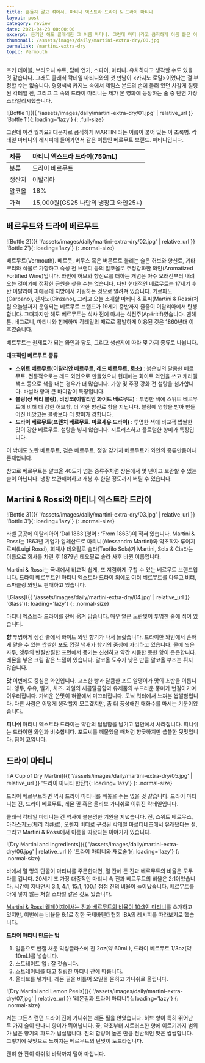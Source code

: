 ```yaml
---
title: 흔들지 말고 섞어서. 마티니 엑스트라 드라이 & 드라이 마티니
layout: post
category: review
date: 2021-04-23 00:00:00
excerpt: 듣기만 해도 클래식한 그 이름 마티니. 그런데 마티니라고 큼직하게 이름 붙은 이 초록병은 또 뭘까요? 드라이 베르무트 마티니 엑스트라 드라이 리뷰.
thumbnail: /assets/images/daily/martini-extra-dry/00.jpg
permalink: /martini-extra-dry
topic: Vermouth
---
```


포커 테이블, 브리오니 수트, 담배 연기, 스파이, 마티니. 유치하다고 생각할 수도 있을 것 같습니다. 그래도 클래식 칵테일 마티니와의 첫 만남이 &lt;카지노 로얄&gt;이었다는 걸 부정할 수는 없습니다. 형형색색 카지노 속에서 제임스 본드의 손에 들려 있던 차갑게 칠링된 칵테일 잔, 그리고 그 속의 드라이 마티니는 제가 본 영화에 등장하는 술 중 단연 가장 스타일리시했습니다.

![Bottle 1]({{ '/assets/images/daily/martini-extra-dry/01.jpg' | relative_url }} 'Bottle 1'){: loading='lazy'}
{: .full-size}

그런데 이건 뭘까요? 대문자로 큼직하게 MARTINI라는 이름이 붙어 있는 이 초록병. 칵테일 마티니의 레시피에 들어가면서 같은 이름인 베르무트 브랜드. 마티니입니다.

|제품|마티니 엑스트라 드라이(750mL)|
|:---|:---|
|분류|드라이 베르무트|
|생산지|이탈리아|
|알코올|18%|
|가격|15,000원(GS25 나만의 냉장고 와인25+)|

## 베르무트와 드라이 베르무트

![Bottle 2]({{ '/assets/images/daily/martini-extra-dry/02.jpg' | relative_url }} 'Bottle 2'){: loading='lazy'}
{: .normal-size}

베르무트(Vermouth). 베르뭇, 버무스 혹은 버몬트로 불리는 술은 허브와 향신료, 기타 뿌리와 식물로 가향하고 숙성 전 브랜디 등의 알코올로 주정강화한 와인(Aromatized Fortified Wine)입니다. 와인에 허브와 향신료를 더하는 개념은 아주 오래전부터 내려오는 것이기에 정확한 근원을 찾을 수는 없습니다. 다만 현대적인 베르무트는 17세기 후반 이탈리아 피에몬테 지방에서 기원하는 것으로 알려져 있습니다. 카르파노(Carpano), 친자노(Cinzano), 그리고 오늘 소개할 마티니 & 로씨(Martini & Rossi)처럼 오늘날까지 운영되는 베르무트 브랜드가 19세기 중반까지 줄줄이 이탈리아에서 탄생합니다. 그때까지만 해도 베르무트는 식사 전에 마시는 식전주(Apéritif)였습니다. 맨해튼, 네그로니, 마티니와 함께하며 칵테일의 재료로 활발하게 이용된 것은 1860년대 이후였습니다.

베르무트는 원재료가 되는 와인과 당도, 그리고 생산지에 따라 몇 가지 종류로 나뉩니다.

**대표적인 베르무트 종류**

- **스위트 베르무트(이탈리안 베르무트, 레드 베르무트, 로소)** : 붉은빛의 달콤한 베르무트. 전통적으로는 레드 와인으로 만들었으나 현대에는 화이트 와인을 쓰고 캐러멜 색소 등으로 색을 내는 경우가 더 많습니다. 가향 및 주정 강화 전 설탕을 첨가합니다. 바닐라 향과 큰 바디감이 특징입니다.
- **블랑(샹 베리 블랑), 비앙코(이탈리안 화이트 베르무트)** : 투명한 색에 스위트 베르무트에 비해 더 강한 허브향, 더 약한 향신료 향을 지닙니다. 블랑에 영향을 받아 만들어진 비앙코는 블랑보다 더 향미가 강합니다.
- **드라이 베르무트(프렌치 베르무트. 마르세유 드라이)** : 투명한 색에 비교적 쌉쌀한 맛이 강한 베르무트. 설탕을 넣지 않습니다. 시트러스하고 플로럴한 향미가 특징입니다.

이 밖에도 노란 베르무트, 검은 베르무트, 정말 갖가지 베르무트가 와인의 종류만큼이나 존재합니다.

참고로 베르무트는 알코올 40도가 넘는 증류주처럼 상온에서 몇 년이고 보관할 수 있는 술이 아닙니다. 냉장 보관해야하고 개봉 후 한달 정도까지 버틸 수 있습니다.

## Martini & Rossi와 마티니 엑스트라 드라이

![Bottle 3]({{ '/assets/images/daily/martini-extra-dry/03.jpg' | relative_url }} 'Bottle 3'){: loading='lazy'}
{: .normal-size}

라벨 곳곳에 이탈리아어 ‘Dal 1863’(영어 : ‘From 1863’)이 적혀 있습니다. Martini & Rossi는 1863년 기업가 알레산드로 마티니(Alessandro Martini)와 약초학자 루이지 로씨(Luigi Rossi), 회계사 테오필로 솔라(Teofilo Sola)가 Martini, Sola & Cia라는 이름으로 회사를 차린 후 1879년 테오필로 솔라 사후 바뀐 이름입니다.

Martini & Rossi는 국내에서 비교적 쉽게, 또 저렴하게 구할 수 있는 베르무트 브랜드입니다. 드라이 베르무트인 마티니 엑스트라 드라이 외에도 여러 베르무트를 다루고 비터, 스파클링 와인도 판매하고 있습니다.

![Glass]({{ '/assets/images/daily/martini-extra-dry/04.jpg' | relative_url }} 'Glass'){: loading='lazy'}
{: .normal-size}

마티니 엑스트라 드라이를 잔에 옮겨 담습니다. 매우 옅은 노란빛이 투명한 술에 섞여 있습니다.

**향** 투명하게 생긴 술에서 화이트 와인 향기가 나서 놀랐습니다. 드라이한 와인에서 흔하게 맡을 수 있는 쌉쌀한 포도 껍질 냄새가 향기의 중심에 자리하고 있습니다. 물에 씻은 자두, 앵두의 반질반질한 표면에서 풍기는 신선하고 약간 시큼한 듯한 향이 은은합니다. 레몬을 넣은 크림 같은 느낌이 있습니다. 알코올 도수가 낮은 만큼 알코올 부즈는 튀지 않습니다.

**맛** 이번에도 중심은 와인입니다. 고소한 빵과 달큼한 포도 알맹이가 맛의 초반을 이룹니다. 앵두, 우유, 딸기, 치즈. 과일의 새콤달콤함과 유제품의 부드러운 풍미가 번갈아가며 어우러집니다. 가벼운 쓴맛이 혀끝에서 미끄러집니다. 토닉 워터에서 느껴본 쌉쌀함입니다. 다른 사람은 어떻게 생각할지 모르겠지만, 좀 더 풍성해진 매화수를 마시는 기분이었습니다.

**피니쉬** 마티니 엑스트라 드라이는 약간의 텁텁함을 남기고 입안에서 사라집니다. 피니쉬는 드라이한 와인과 비슷합니다. 포도씨를 깨물었을 때처럼 향긋하지만 씁쓸한 뒷맛입니다. 침이 고입니다.

## 드라이 마티니

![A Cup of Dry Martini]({{ '/assets/images/daily/martini-extra-dry/05.jpg' | relative_url }} '드라이 마니티 한잔'){: loading='lazy'}
{: .normal-size}

드라이 베르무트하면 역시 드라이 마티니를 빼놓을 수는 없을 것 같습니다. 드라이 마티니는 진, 드라이 베르무트, 레몬 필 혹은 올리브 가니쉬로 이뤄진 칵테일입니다.

클래식 칵테일 마티니는 긴 역사에 불분명한 기원을 지녔습니다. 진, 스위트 베르무스, 마라스키노(체리 리큐르), 오렌지 비터로 구성된 칵테일 마르티네즈에서 유래됐다는 설, 그리고 Martini & Rossi에서 이름을 따왔다는 이야기가 있습니다.

![Dry Martini and Ingredients]({{ '/assets/images/daily/martini-extra-dry/06.jpg' | relative_url }} '드라이 마티니와 재료술'){: loading='lazy'}
{: .normal-size}

바에서 열 명의 단골이 마티니를 주문한다면, 열 잔에 든 진과 베르무트의 비율은 모두 다를 겁니다. 20세기 초 가장 대중적인 마티니 속 진과 베르무트의 비율은 2:1이었습니다. 시간이 지나면서 3:1, 4:1, 15:1, 100:1 점점 진의 비율이 늘어났습니다. 베르무트를 아예 넣지 않는 처칠 스타일 같은 것도 있습니다.

<a title='Martini Extry Dry' href='https://www.martini.com/products/martini-extra-dry/' target='_blank'>Martini & Rossi 웹페이지에서는 진과 베르무트의 비율이 10:3인 마티니</a>를 소개하고 있지만, 이번에는 비율을 6:1로 정한 국제바텐더협회 IBA의 레시피를 따라보기로 했습니다.

**드라이 마티니 만드는 법**

1. 얼음으로 반절 채운 믹싱글라스에 진 2oz(약 60mL), 드라이 베르무트 1/3oz(약 10mL)를 넣습니다.
2. 스트레이트 업 : 잘 젓습니다.
3. 스트레이너를 대고 칠링한 마티니 잔에 따릅니다.
4. 올리브를 넣거나, 레몬 필을 비틀어 오일을 묻히고 가니쉬로 올립니다.

![Dry Martini and Lemon Peels]({{ '/assets/images/daily/martini-extra-dry/07.jpg' | relative_url }} '레몬필과 드라이 마티니'){: loading='lazy'}
{: .normal-size}

저는 고든스 런던 드라이 진에 가니쉬는 레몬 필을 얹었습니다. 허브 향이 특히 뛰어난 두 가지 술이 만나니 향미가 뛰어납니다. 꽃, 약초부터 시트러스한 향에 이르기까지 범위가 넓은 향기의 파도가 넘실댑니다. 진의 함량이 높은 만큼 전반적인 맛은 쌉쌀합니다. 그렇기에 뒷맛으로 느껴지는 베르무트의 단맛이 도드라집니다.

괜히 한 잔이 아쉬워 바닥까지 털어 마십니다.